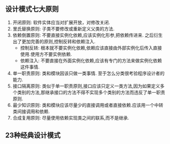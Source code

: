 ## 设计模式七大原则
1. 开闭原则: 软件实体应当对扩展开放，对修改关闭.
2. 里氏替换原则: 子类不要修改或重新定义父类的方法.
3. 依赖倒置原则: 不要直接实例化依赖,应该实例化形参,把依赖传进来. 之后衍生出了更加完善的原则,控制反转和依赖注入.
    - 控制反转: 根本就不要实例化依赖,依赖应该直接由外部实例化后传入直接使用.使用方不要实例依赖.
    - 依赖注入: 不要直接在外面实例化依赖,应该有专门的方法来做实例化依赖这件事情.
4. 单一职责原则: 类和模块因该只做一类事情. 至于怎么分类很考验程序设计者的能力.
5. 接口隔离原则: 类似于单一职责原则,接口应该只定义一类方法,因为如果定义多个类别的方法,那继承接口的方法不得不实现多个类别的方法而违反了单一职责原则.
6. 最少知识原则: 类和模块应该尽量少的直接调用或者直接依赖.应该用一个中转类间接调用和依赖.
7. 合成复用原则: 尽量使用依赖实现类之间的联系,而不是继承.

## 23种经典设计模式